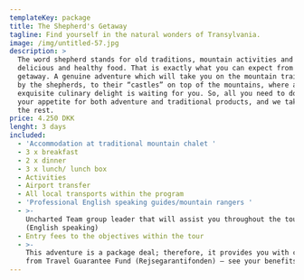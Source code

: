 ```yaml
---
templateKey: package
title: The Shepherd's Getaway
tagline: Find yourself in the natural wonders of Transylvania.
image: /img/untitled-57.jpg
description: >
  The word shepherd stands for old traditions, mountain activities and of course
  delicious and healthy food. That is exactly what you can expect from this
  getaway. A genuine adventure which will take you on the mountain trails walked
  by the shepherds, to their “castles” on top of the mountains, where an
  exquisite culinary delight is waiting for you. So, all you need to do is bring
  your appetite for both adventure and traditional products, and we take care of
  the rest.
price: 4.250 DKK
lenght: 3 days
included:
  - 'Accommodation at traditional mountain chalet '
  - 3 x breakfast
  - 2 x dinner
  - 3 x lunch/ lunch box
  - Activities
  - Airport transfer
  - All local transports within the program
  - 'Professional English speaking guides/mountain rangers '
  - >-
    Uncharted Team group leader that will assist you throughout the tour
    (English speaking)
  - Entry fees to the objectives within the tour
  - >-
    This adventure is a package deal; therefore, it provides you with coverage
    from Travel Guarantee Fund (Rejsegarantifonden) – see your benefits
---
```


